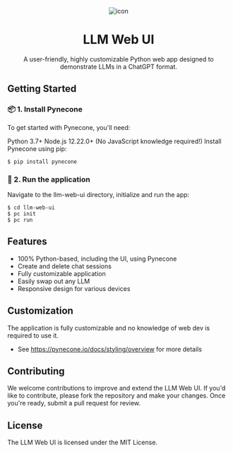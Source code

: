 <div align="center">
<img src="./docs/images/icon.svg" alt="icon"/>
<h1 align="center">LLM Web UI</h1>
A user-friendly, highly customizable Python web app designed to demonstrate LLMs in a ChatGPT format.

</div>

## Getting Started

### 📦 1. Install Pynecone
To get started with Pynecone, you'll need:

Python 3.7+
Node.js 12.22.0+ (No JavaScript knowledge required!)
Install Pynecone using pip:

```
$ pip install pynecone
```
### 🚀 2. Run the application
Navigate to the llm-web-ui directory, initialize and run the app:

```
$ cd llm-web-ui
$ pc init
$ pc run
```

## Features

- 100% Python-based, including the UI, using Pynecone
- Create and delete chat sessions
- Fully customizable application
- Easily swap out any LLM
- Responsive design for various devices

## Customization

The application is fully customizable and no knowledge of web dev is required to use it.
- See https://pynecone.io/docs/styling/overview for more details 

## Contributing

We welcome contributions to improve and extend the LLM Web UI. 
If you'd like to contribute, please fork the repository and make your changes. 
Once you're ready, submit a pull request for review.

## License
The LLM Web UI is licensed under the MIT License.
